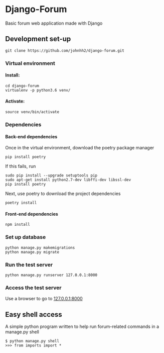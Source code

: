 # Django-Forum
Basic forum web application made with Django

## Development set-up
```
git clone https://github.com/johnhh2/django-forum.git
```

### Virtual environment

#### Install:
```
cd django-forum
virtualenv -p python3.6 venv/
```
#### Activate:
```
source venv/bin/activate
```

### Dependencies

#### Back-end dependencies
Once in the virtual environment, download the poetry package manager
```
pip install poetry
```
If this fails, run
```
sudo pip install --upgrade setuptools pip
sudo apt-get install python2.7-dev libffi-dev libssl-dev
pip install poetry
```
Next, use poetry to download the project dependencies
```
poetry install
```

#### Front-end dependencies
```
npm install
```
### Set up database
```
python manage.py makemigrations
python manage.py migrate
```

### Run the test server
```
python manage.py runserver 127.0.0.1:8000
```

### Access the test server
Use a browser to go to [127.0.0.1:8000](http://127.0.0.1:8000)

## Easy shell access
A simple python program written to help run forum-related commands in a manage.py shell
```
$ python manage.py shell
>>> from imports import *
```
